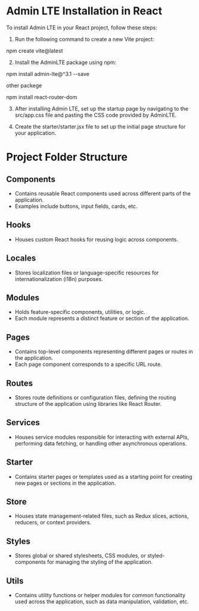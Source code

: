 
# Admin LTE Installation in React

To install Admin LTE in your React project, follow these steps:

1. Run the following command to create a new Vite project:

npm create vite@latest

2. Install the AdminLTE package using npm:

npm install admin-lte@^3.1 --save

other packege

npm install react-router-dom

3. After installing Admin LTE, set up the startup page by navigating to the src/app.css file and pasting the CSS code provided by AdminLTE.

4. Create the starter/starter.jsx file to set up the initial page structure for your application.


# Project Folder Structure

## Components
- Contains reusable React components used across different parts of the application.
- Examples include buttons, input fields, cards, etc.

## Hooks
- Houses custom React hooks for reusing logic across components.

## Locales
- Stores localization files or language-specific resources for internationalization (i18n) purposes.

## Modules
- Holds feature-specific components, utilities, or logic.
- Each module represents a distinct feature or section of the application.

## Pages
- Contains top-level components representing different pages or routes in the application.
- Each page component corresponds to a specific URL route.

## Routes
- Stores route definitions or configuration files, defining the routing structure of the application using libraries like React Router.

## Services
- Houses service modules responsible for interacting with external APIs, performing data fetching, or handling other asynchronous operations.

## Starter
- Contains starter pages or templates used as a starting point for creating new pages or sections in the application.

## Store
- Houses state management-related files, such as Redux slices, actions, reducers, or context providers.

## Styles
- Stores global or shared stylesheets, CSS modules, or styled-components for managing the styling of the application.

## Utils
- Contains utility functions or helper modules for common functionality used across the application, such as data manipulation, validation, etc.
